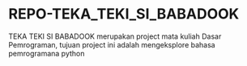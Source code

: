 # REPO-TEKA_TEKI_SI_BABADOOK
TEKA TEKI SI BABADOOK merupakan project mata kuliah Dasar Pemrograman, tujuan project ini adalah mengeksplore bahasa pemrogramana python
